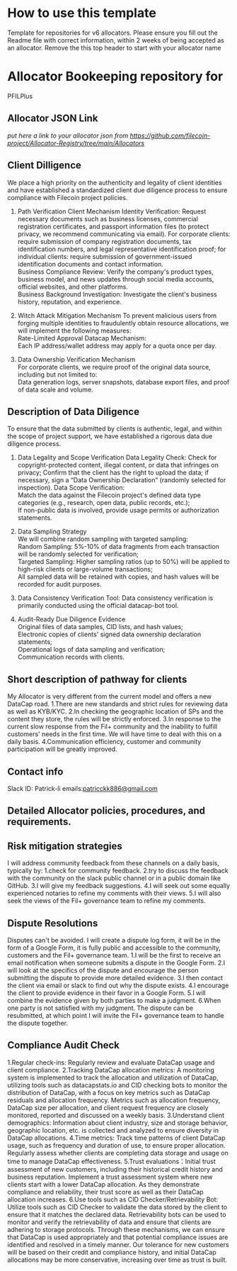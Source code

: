 # How to use this template
Template for repositories for v6 allocators. Please ensure you fill out the Readme file with correct information, within 2 weeks of being accepted as an allocator. Remove the this top header to start with your allocator name

# Allocator Bookeeping repository for <Allocator Name>
PFILPlus

## Allocator JSON Link
_put here a link to your allocator json from https://github.com/filecoin-project/Allocator-Registry/tree/main/Allocators_

## Client Dilligence
We place a high priority on the authenticity and legality of client identities and have established a standardized client due diligence process to ensure compliance with Filecoin project policies.

1. Path Verification Client Mechanism
Identity Verification: Request necessary documents such as business licenses, commercial registration certificates, and passport information files (to protect privacy, we recommend communicating via email). For corporate clients: require submission of company registration documents, tax identification numbers, and legal representative identification proof; for individual clients: require submission of government-issued identification documents and contact information.  
Business Compliance Review: Verify the company's product types, business model, and news updates through social media accounts, official websites, and other platforms.  
Business Background Investigation: Investigate the client's business history, reputation, and experience.  

2. Witch Attack Mitigation Mechanism
To prevent malicious users from forging multiple identities to fraudulently obtain resource allocations, we will implement the following measures:  
Rate-Limited Approval Datacap Mechanism:  
Each IP address/wallet address may apply for a quota once per day.  

3. Data Ownership Verification Mechanism  
For corporate clients, we require proof of the original data source, including but not limited to:  
Data generation logs, server snapshots, database export files, and proof of data scale and volume.

## Description of Data Diligence
To ensure that the data submitted by clients is authentic, legal, and within the scope of project support, we have established a rigorous data due diligence process.

1. Data Legality and Scope Verification
Data Legality Check:
Check for copyright-protected content, illegal content, or data that infringes on privacy;
Confirm that the client has the right to upload the data; if necessary, sign a “Data Ownership Declaration” (randomly selected for inspection).
Data Scope Verification:  
Match the data against the Filecoin project's defined data type categories (e.g., research, open data, public records, etc.);  
If non-public data is involved, provide usage permits or authorization statements.

2. Data Sampling Strategy  
We will combine random sampling with targeted sampling:  
Random Sampling: 5%-10% of data fragments from each transaction will be randomly selected for verification;  
Targeted Sampling: Higher sampling ratios (up to 50%) will be applied to high-risk clients or large-volume transactions;  
All sampled data will be retained with copies, and hash values will be recorded for audit purposes.

3. Data Consistency Verification Tool: Data consistency verification is primarily conducted using the official datacap-bot tool.

4. Audit-Ready Due Diligence Evidence  
Original files of data samples, CID lists, and hash values;  
Electronic copies of clients' signed data ownership declaration statements;  
Operational logs of data sampling and verification;  
Communication records with clients.
## Short description of pathway for clients
My Allocator is very different from the current model and offers a new DataCap road.
1.There are new standards and strict rules for reviewing data as well as KYB/KYC.
2.In checking the geographic location of SPs and the content they store, the rules will be strictly enforced.
3.In response to the current slow response from the Fil+ community and the inability to fulfill customers' needs in the first time. We will have time to deal with this on a daily basis.
4.Communication efficiency, customer and community participation will be greatly improved.

## Contact info
Slack ID: Patrick-li
emails:patricckk886@gmail.com

## Detailed Allocator policies, procedures, and requirements.

## Risk mitigation strategies 
I will address community feedback from these channels on a daily basis, typically by:
1.check for community feedback.
2.try to discuss the feedback with the community on the slack public channel or in a public domain like GitHub.
3.I will give my feedback suggestions.
4.I will seek out some equally experienced notaries to refine my comments with their views.
5.I will also seek the views of the Fil+ governance team to refine my comments.

## Dispute Resolutions 
Disputes can't be avoided. I will create a dispute log form, it will be in the form of a Google Form, it is fully public and accessible to the community, customers and the Fil+ governance team.
1.I will be the first to receive an email notification when someone submits a dispute in the Google Form.
2.I will look at the specifics of the dispute and encourage the person submitting the dispute to provide more detailed evidence.
3.I then contact the client via email or slack to find out why the dispute exists.
4.I encourage the client to provide evidence in their favor in a Google Form.
5.I will combine the evidence given by both parties to make a judgment.
6.When one party is not satisfied with my judgment. The dispute can be resubmitted, at which point I will invite the Fil+ governance team to handle the dispute together.
## Compliance Audit Check
1.Regular check-ins: Regularly review and evaluate DataCap usage and client compliance.
2.Tracking DataCap allocation metrics: A monitoring system is implemented to track the allocation and utilization of DataCap, utilizing tools such as datacapstats.io and CID checking bots to monitor the distribution of DataCap, with a focus on key metrics such as DataCap residuals and allocation frequency. Metrics such as allocation frequency, DataCap size per allocation, and client request frequency are closely monitored, reported and discussed on a weekly basis.
3.Understand client demographics: Information about client industry, size and storage behavior, geographic location, etc. is collected and analyzed to ensure diversity in DataCap allocations.
4.Time metrics: Track time patterns of client DataCap usage, such as frequency and duration of use, to ensure proper allocation. Regularly assess whether clients are completing data storage and usage on time to manage DataCap effectiveness.
5.Trust evaluations：Initial trust assessment of new customers, including their historical credit history and business reputation. Implement a trust assessment system where new clients start with a lower DataCap allocation. As they demonstrate compliance and reliability, their trust score as well as their DataCap allocation increases.
6.Use tools such as CID Checker/Retrievability Bot: Utilize tools such as CID Checker to validate the data stored by the client to ensure that it matches the declared data. Retrievability bots can be used to monitor and verify the retrievability of data and ensure that clients are adhering to storage protocols. Through these mechanisms, we can ensure that DataCap is used appropriately and that potential compliance issues are identified and resolved in a timely manner. Our tolerance for new customers will be based on their credit and compliance history, and initial DataCap allocations may be more conservative, increasing over time as trust is built.
